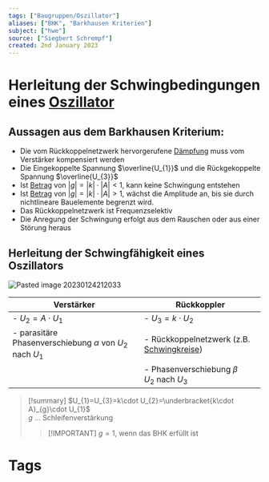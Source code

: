 ```yaml
---
tags: ["Baugruppen/Oszillator"]
aliases: ["BHK", "Barkhausen Kriterien"]
subject: ["hwe"]
source: ["Siegbert Schrempf"]
created: 2nd January 2023
---
```


# Herleitung der Schwingbedingungen eines [Oszillator](Clock%20Generierung.md)

## Aussagen aus dem Barkhausen Kriterium:

- Die vom Rückkoppelnetzwerk hervorgerufene [Dämpfung](../Dämpfung.md) muss vom Verstärker kompensiert werden 
- Die Eingekoppelte Spannung $\overline{U_{1}}$ und die Rückgekoppelte Spannung $\overline{U_{3}}$
- Ist [Betrag](../../Mathematik/Betrag.md) von $|g|=|k|\cdot|A|< 1$, kann keine Schwingung entstehen
- Ist [Betrag](../../Mathematik/Betrag.md) von $|g|=|k|\cdot|A|> 1$, wächst die Amplitude an, bis sie durch nichtlineare Bauelemente begrenzt wird.
- Das Rückkoppelnetzwerk ist Frequenzselektiv
- Die Anregung der Schwingung erfolgt aus dem Rauschen oder aus einer Störung heraus

## Herleitung der Schwingfähigkeit eines Oszillators

![Pasted image 20230124212033](assets/Pasted%20image%2020230124212033.png)

| Verstärker                                                        | Rückkoppler                                            |
| ----------------------------------------------------------------- | ------------------------------------------------------ |
| - $U_{2}=A\cdot U_{1}$                                            | - $U_{3}= k\cdot U_{2}$                                |
| - parasitäre Phasenverschiebung $\alpha$ von $U_{2}$ nach $U_{1}$ | - Rückkoppelnetzwerk (z.B. [Schwingkreise](../../Physik/Schwingkreise.md))          |
|                                                                   | - Phasenverschiebung $\beta$ <br> $U_{2}$ nach $U_{3}$ |

>[!summary] $U_{1}=U_{3}=k\cdot U_{2}=\underbracket{k\cdot A}_{g}\cdot U_{1}$  
> $g$ … Schleifenverstärkung
>
> >[!IMPORTANT] $g=1$, wenn das BHK erfüllt ist

# Tags